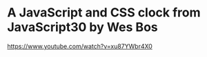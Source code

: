 # A JavaScript and CSS clock from JavaScript30 by Wes Bos

https://www.youtube.com/watch?v=xu87YWbr4X0
